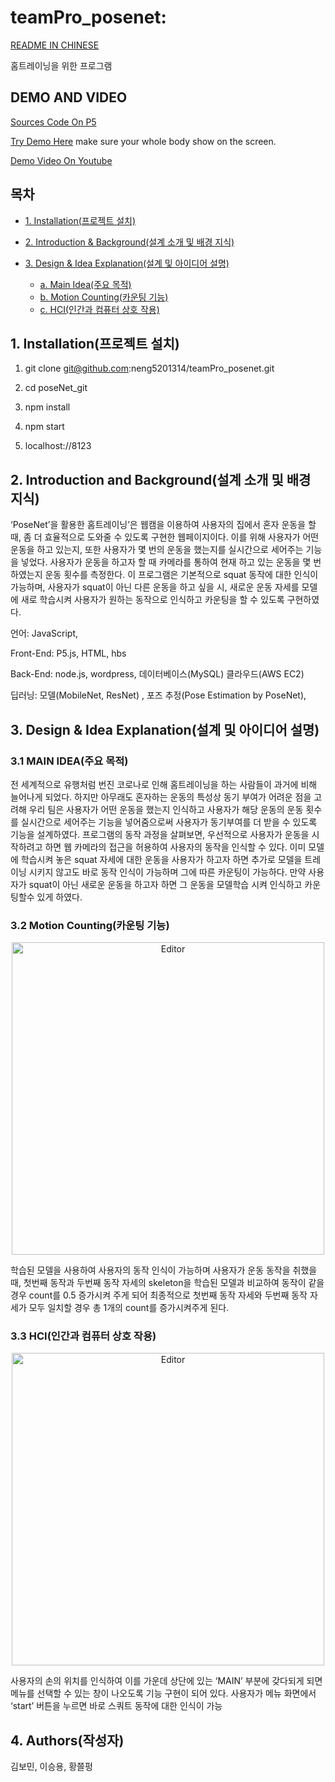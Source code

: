 # teamPro_posenet: 

[README IN CHINESE](https://github.com/neng5201314/teamPro_posenet/blob/master/README.md)

홈트레이닝을 위한 프로그램 

## DEMO AND VIDEO

[Sources Code On P5](https://editor.p5js.org/neng5201314/sketches/3mnRCUHME)

[Try Demo Here](https://editor.p5js.org/neng5201314/present/3mnRCUHME)
make sure your whole body show on the screen.

[Demo Video On Youtube](https://www.youtube.com/watch?v=frwx4odqeu4)

 ## 목차
 * [1. Installation(프로젝트 설치)](#1)

 * [2. Introduction & Background(설계 소개 및 배경 지식) ](#2)

 * [3. Design & Idea Explanation(설계 및 아이디어 설명)](#3)

   * [a. Main Idea(주요 목적)](#31)
   * [b. Motion Counting(카운팅 기능)](#32)
   * [c. HCI(인간과 컴퓨터 상호 작용)](#33)

	 
<h2 id="1">1. Installation(프로젝트 설치) </h2>

 1. git clone git@github.com:neng5201314/teamPro_posenet.git 
 
 2. cd poseNet_git
 
 3. npm install
 
 4. npm start
 
 5. localhost://8123

<h2 id="2">2. Introduction and Background(설계 소개 및 배경 지식) </h2>

  ‘PoseNet’을 활용한 홈트레이닝’은 웹캠을 이용하여 사용자의 집에서 혼자 운동을 할때, 좀 더 효율적으로 도와줄 수 있도록 구현한 웹페이지이다. 이를 위해 사용자가 어떤 운동을 하고 있는지, 또한 사용자가 몇 번의 운동을 했는지를 실시간으로 세어주는 기능을 넣었다. 사용자가 운동을 하고자 할 때 카메라를 통하여 현재 하고 있는 운동을 몇 번 하였는지 운동 횟수를 측정한다. 이 프로그램은 기본적으로 squat 동작에 대한 인식이 가능하며, 사용자가 squat이 아닌 다른 운동을 하고 싶을 시, 새로운 운동 자세를 모델에 새로 학습시켜 사용자가 원하는 동작으로 인식하고 카운팅을 할 수 있도록 구현하였다.

언어: JavaScript,

Front-End: P5.js, HTML, hbs

Back-End: node.js, wordpress, 데이터베이스(MySQL)  클라우드(AWS EC2)

딥러닝: 모델(MobileNet, ResNet) , 포즈 추정(Pose Estimation by PoseNet), 


<h2 id="3">3. Design & Idea Explanation(설계 및 아이디어 설명) </h2>

<h3 id="31">3.1 MAIN IDEA(주요 목적)</h3>


  전 세계적으로 유행처럼 번진 코로나로 인해 홈트레이닝을 하는 사람들이 과거에 비해 늘어나게 되었다. 하지만 아무래도 혼자하는 운동의 특성상 동기 부여가 어려운 점을 고려해 우리 팀은 사용자가 어떤 운동을 했는지 인식하고 사용자가 해당 운동의 운동 횟수를 실시간으로 세어주는 기능을 넣어줌으로써 사용자가 동기부여를 더 받을 수 있도록 기능을 설계하였다. 프로그램의 동작 과정을 살펴보면, 우선적으로 사용자가 운동을 시작하려고 하면 웹 카메라의 접근을 허용하여 사용자의 동작을 인식할 수 있다. 이미 모델에 학습시켜 놓은 squat 자세에 대한 운동을 사용자가 하고자 하면 추가로 모델을 트레이닝 시키지 않고도 바로 동작 인식이 가능하며 그에 따른 카운팅이 가능하다. 만약 사용자가 squat이 아닌 새로운 운동을 하고자 하면 그 운동을 모델학습 시켜 인식하고 카운팅할수 있게 하였다.

<h3 id="32">3.2 Motion Counting(카운팅 기능)</h3>

<div align="center">
	<img src="https://github.com/neng5201314/teamPro_posenet/blob/master/MD_images/gif2.gif" alt="Editor" width="500">
</div>

학습된 모델을 사용하여 사용자의 동작 인식이 가능하며 사용자가 운동 동작을 취했을 때, 첫번째 동작과 두번째 동작 자세의 skeleton을 학습된 모델과 비교하여 동작이 같을 경우 count를 0.5 증가시켜 주게 되어 최종적으로 첫번째 동작 자세와 두번째 동작 자세가 모두 일치할 경우 총 1개의 count를 증가시켜주게 된다. 

<h3 id="33">3.3 HCI(인간과 컴퓨터 상호 작용)</h3>

<div align="center">
	<img src="https://github.com/neng5201314/teamPro_posenet/blob/master/MD_images/gif1.gif" alt="Editor" width="500">
</div>

사용자의 손의 위치를 인식하여 이를 가운데 상단에 있는 ‘MAIN’ 부분에 갖다되게 되면 메뉴를 선택할 수 있는 창이 나오도록 기능 구현이 되어 있다. 
사용자가 메뉴 화면에서 ‘start’ 버튼을 누르면 바로 스쿼트 동작에 대한 인식이 가능


## 4. Authors(작성자)
김보민, 이승용, 황쯜펑
